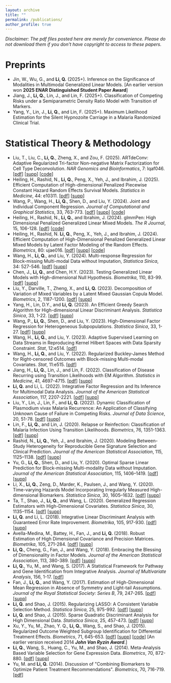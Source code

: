 ```yaml
---
layout: archive
title: ""
permalink: /publications/
author_profile: true
---
```

_Disclaimer: The pdf files posted here are merely for convenience. Please do not download them if you don't have copyright
to access to these papers._

# Preprints
- Jin, W., Wu, G., and **Li, Q.** (2025+). Inference on the Significance of Modalities in Multimodal Generalized Linear
    Models. [An earlier version won **2025 ENAR Distinguished Student Paper Award**]
- Jiang, J., **Li, Q.**, Lin, J., and Lin, F. (2025+). Classification of Competing Risks under a Semiparametric Density
Ratio Model with Transition of Markers.  
- Yang, Y., Lin, J., **Li, Q.**, and Lin, F. (2025+). Maximum Likelihood Estimation for the Silent Hypnozoite Carriage in a
Malaria Randomized Clinical Trial. 

# Statistical Theory & Methodology    
- Liu, T., Liu, C., **Li, Q.**, Zheng, X., and Zou, F. (2025). ARTdeConv: Adaptive Regularized Tri-factor Non-negative
Matrix Factorization for Cell Type Deconvolution. _NAR Genomics and Bioinformatics_, 7:
lqaf046. [[pdf](../files/publication/NAR2025.pdf)] [[supp](../files/publication/NAR2025_supp.pdf)]
[[code](https://github.com/gr8lawrence/ARTDeConv)]
- Heiling, H., Rashid, N., **Li, Q.**, Peng, X., Yeh, J., and Ibrahim, J. (2025). Efficient Computation of High-dimensional
Penalized Piecewise Constant Hazard Random Effects Survival Models. _Statistics in Medicine_, 44:
e10311. [[pdf](../files/publication/SIM2025.pdf)] [[supp](../files/publication/SIM2025_supp.pdf)]
-   Wang, P., Wang, H., **Li, Q.**, Shen, D., and Liu, Y. (2024). Joint and Individual Component Regression. <span
class="underline">*Journal of Computational and Graphical Statistics*</span>, 33,
763-773. [[pdf](../files/publication/JCGS2024.pdf)] [[supp](../files/publication/JCGS2024_supp.pdf)]
[[code](https://cran.r-project.org/web/packages/JICO/index.html)]
-   Heiling, H., Rashid, N., **Li, Q.**, and Ibrahim, J. (2024). glmmPen: High Dimensional Penalized Generalized Linear
Mixed Models. <span class="underline">*The R Journal*</span>, 15, 106-128. [[pdf](../files/publication/RJournal2023.pdf)]
[[code](https://cran.r-project.org/web/packages/glmmPen/index.html)]
-   Heiling, H., Rashid, N. **Li, Q.**, Peng, X., Yeh, J., and Ibrahim, J. (2024). Efficient Computation of High-Dimensional
Penalized Generalized Linear Mixed Models by Latent Factor Modeling of the Random Effects. <span
class="underline">*Biometrics*</span>, 80: ujae016. [[pdf](../files/publication/Biometrics2024.pdf)]
[[supp](../files/publication/Biometrics2024_supp.pdf)] [[code](../files/publication/Biometrics2024_code.zip)]
-   Wang, H., **Li, Q.**, and Liu, Y. (2024). Multi-response Regression for Block-missing Multi-modal Data without
Imputation,  <span class="underline">*Statistica Sinica*</span>, 34:
527-546. [[pdf](../files/publication/Sinica2024b.pdf)] [[supp](../files/publication/Sinica2024b_supp.pdf)]
-   Chen, J., **Li, Q.**, and Chen, H.Y. (2023). Testing Generalized Linear Models with High-dimensional Null
Hypothesis. <span class="underline">*Biometrika*</span>, 110, 83-99. [[pdf](../files/publication/Biometrika2022.pdf)] [[supp](../files/publication/Biometrika2022_supp.pdf)]
-   Liu, Y., Darville, T., Zheng, X., and **Li, Q.** (2023). Decomposition of Variation of Mixed Variables by a Latent
Mixed Gaussian Copula Model. <span class="underline">*Biometrics*</span>, 2, 1187-1200. [[pdf](../files/publication/Biometrics2022.pdf)] [[supp](../files/publication/Biometrics2022_supp.pdf)]
-   Yang, H., Lin, D.Y., and **Li, Q.** (2023). An Efficient Greedy Search Algorithm for High-dimensional Linear Discriminant
Analysis. <span class="underline">*Statistica Sinica*</span>, 33, 1-22. [[pdf](../files/publication/Sinica2022.pdf)] [[supp](../files/publication/Sinica2022_supp.pdf)]
-   Wang, P., **Li, Q.**, Shen, D., and Liu, Y. (2023). High-Dimensional Factor Regression for Heterogeneous
Subpopulations. <span class="underline">*Statistica Sinica*</span>, 33, 1-27. [[pdf](../files/publication/Sinica2021.pdf)] [[supp](../files/publication/Sinica2021_supp.pdf)]
-   Wang, H., **Li, Q.**, and Liu, Y. (2023). Adaptive Supervised Learning on Data Streams in Reproducing Kernel Hilbert
Spaces with Data Sparsity Constraint. <span class="underline">*Stat*</span>, 12:e514. [[pdf](../files/publication/Stat2022B.pdf)]
-   Wang, H., **Li, Q.**, and Liu, Y. (2022). Regularized Buckley-James Method for Right-censored Outcomes with Block-missing
Multi-modal Covariates. <span class="underline">*Stat*</span>, 11:e515. [[pdf](../files/publication/Stat2022A.pdf)]
-   Jiang, H., **Li, Q.**, Lin, J., and Lin, F. (2022). Classification of Disease Recurring using Transition Likelihoods with
EM Algorithm. <span class="underline">*Statistics in Medicine*</span>, 41, 4697-4715. [[pdf](../files/publication/SIM2022.pdf)] [[supp](../files/publication/SIM2022_supp.pdf)]
-   **Li, Q.** and Li, L. (2022). Integrative Factor Regression and Its Inference for Multimodal Data Analysis. <span class="underline">*Journal of
the American Statistical Association*</span>, 117, 2207-2221. [[pdf](../files/publication/JASA2021.pdf)] [[supp](../files/publication/JASA2021_supp.pdf)]
-   Liu, Y., Lin, J., Lin, F., and **Li, Q.** (2022). Dynamic Classification of Plasmodium vivax Malaria Recurrence: An
Application of Classifying Unknown Cause of Failure in Competing Risks. <span class="underline">*Journal of Data Science*</span>, 20, 51-78. [[pdf](../files/publication/JDS2021.pdf)]
[[supp](../files/publication/JDS2021_supp.pdf)]
-   Lin, F., **Li, Q.**, and Lin, J. (2020). Relapse or Reinfection: Classification of Malaria Infection Using
Transition Likelihoods. <span class="underline">*Biometrics*</span>, 76, 1351-1363. [[pdf](../files/publication/Biometrics2020.pdf)] [[supp](../files/publication/Biometrics2020_supp.pdf)]
-   Rashid, N., **Li, Q.**, Yeh, J., and Ibrahim, J. (2020). Modeling Between-Study Heterogeneity for
Reproducible Gene Signature Selection and Clinical Prediction. <span class="underline">*Journal of the American Statistical Association*</span>,
115, 1125&#x2013;1138. [[pdf](../files/publication/JASA2020.pdf)] [[supp](../files/publication/JASA2020_supp.pdf)]
-   Yu, G., **Li, Q.**, Shen, D., and Liu, Y. (2020). Optimal Sparse Linear Prediction for Block-missing Multi-modality Data
without Imputation. <span class="underline">*Journal of the American Statistical Association*</span>, 115, 1406&#x2013;1419. [[pdf](../files/publication/JASA2018.pdf)] [[supp](../files/publication/JASA2018_supp.pdf)]
-   Li, X., **Li, Q.**, Zeng, D., Marder, K., Paulsen, J., and Wang, Y. (2020). Time-varying Hazards
Model Incorporating Irregularly Measured High-dimensional Biomarkers. <span class="underline">*Statistica Sinica*</span>, 30, 1605&#x2013;1632. [[pdf](../files/publication/Sinica2018_2.pdf)] [[supp](../files/publication/Sinica2018_2_supp.pdf)]
-   Ta, T., Shao, J., **Li, Q.**, and Wang, L. (2020). Generalized Regression Estimators with High-Dimensional
Covariates. <span class="underline">*Statistica Sinica*</span>, 30, 1135&#x2013;1154. [[pdf](../files/publication/Sinica2018_1.pdf)] [[supp](../files/publication/Sinica2018_1_supp.pdf)]
-   **Li, Q.** and Li, L. (2018). Integrative Linear Discriminant Analysis with Guaranteed Error Rate
Improvement. <span class="underline">*Biometrika*</span>, 105, 917-930. [[pdf](../files/publication/Biometrika2018_2.pdf)] [[supp](../files/publication/Biometrika2018_2_supp.pdf)]
-   Avella-Medina, M., Battey, H., Fan, J., and **Li, Q.** (2018). Robust Estimation of High Dimensional Covariance and
Precision Matrices. <span class="underline">*Biometrika*</span>, 105, 271-284. [[pdf](../files/publication/Biometrika2018.pdf)] [[supp](../files/publication/Biometrika2018_supp.pdf)]
-   **Li, Q.**, Cheng, G., Fan, J., and Wang, Y. (2018). Embracing the Blessing of Dimensionality in Factor Models.
<span class="underline">*Journal of the American Statistical Association*</span>, 113, 380-389. [[pdf](../files/publication/JASA2017.pdf)] [[supp](../files/publication/JASA2017_supp.pdf)]
-   **Li, Q.**, Yu, M., and Wang, S. (2017). A Statistical Framework for Pathway and Gene Identification from
Integrative Analysis. <span class="underline">*Journal of Multivariate Analysis*</span>, 156, 1-17. [[pdf](../files/publication/JMVA2017.pdf)]
-   Fan, J., **Li, Q.**, and Wang, Y. (2017). Estimation of High-Dimensional Mean Regression in Absence of Symmetry and
Light-tail Assumptions. <span class="underline">*Journal of the Royal Statistical Society: Series B*</span>, 79, 247-265. [[pdf](../files/publication/JRSSB2017.pdf)] [[supp](../files/publication/JRSSB2017_supp.pdf)]
-   **Li, Q.** and Shao, J. (2015). Regularizing LASSO: A Consistent Variable Selection Method. <span class="underline">*Statistica Sinica*</span>,
25, 975-992. [[pdf](../files/publication/Sinica2015_1.pdf)] [[supp](../files/publication/Sinica2015_1_supp.pdf)]
-   **Li, Q.** and Shao, J. (2015). Sparse Quadratic Discriminant Analysis for High Dimensional Data. <span class="underline">*Statistica Sinica*</span>, 25, 457-473. [[pdf](../files/publication/Sinica2015_2.pdf)] [[supp](../files/publication/Sinica2015_2_supp.pdf)]
-   Xu, Y., Yu, M., Zhao, Y. Q., **Li, Q.**, Wang, S., and Shao, J. (2015). Regularized Outcome Weighted Subgroup
Identification for Differential Treatment Effects. <span class="underline">*Biometrics*</span>,
71, 645-653. [[pdf](../files/publication/Biometrics2015.pdf)] [[supp](../files/publication/Biometrics2015_supp.pdf)]
[[code](../files/publication/ROWSI.zip)] [An earlier version received 2014 ***John Van Ryzin Award***.]
-   **Li, Q.**, Wang, S., Huang, C., Yu, M., and Shao, J. (2014). Meta-Analysis Based
Variable Selection for Gene Expression Data. <span class="underline">*Biometrics*</span>, 70, 872-880. [[pdf](../files/publication/Biometrics2014.pdf)] [[supp](../files/publication/Biometrics2014_supp.pdf)]
-   Yu, M. and **Li, Q.** (2014). Discussion of "Combining Biomarkers to Optimize Patient Treatment
Recommendations". <span class="underline">*Biometrics*</span>, 70, 716-719. [[pdf](../files/publication/BiometricsDiscussion2014.pdf)]

